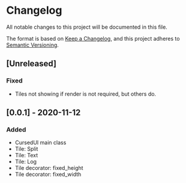 # Changelog
All notable changes to this project will be documented in this file.

The format is based on [Keep a Changelog](https://keepachangelog.com/en/1.0.0/),
and this project adheres to [Semantic Versioning](https://semver.org/spec/v2.0.0.html).

## [Unreleased]
### Fixed
- Tiles not showing if render is not required, but others do.

## [0.0.1] - 2020-11-12
### Added
- CursedUI main class
- Tile: Split
- Tile: Text
- Tile: Log
- Tile decorator: fixed_height
- Tile decorator: fixed_width
